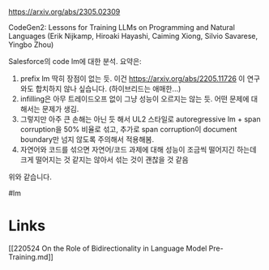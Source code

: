 https://arxiv.org/abs/2305.02309

CodeGen2: Lessons for Training LLMs on Programming and Natural Languages (Erik Nijkamp, Hiroaki Hayashi, Caiming Xiong, Silvio Savarese, Yingbo Zhou)

Salesforce의 code lm에 대한 분석. 요약은:

1. prefix lm 딱히 장점이 없는 듯. 이건 https://arxiv.org/abs/2205.11726 이 연구와도 합치하지 않나 싶습니다. (하이브리드는 애매한...)
2. infilling은 아무 트레이드오프 없이 그냥 성능이 오르지는 않는 듯. 어떤 문제에 대해서는 문제가 생김.
3. 그렇지만 아주 큰 손해는 아닌 듯 해서 UL2 스타일로 autoregressive lm + span corruption을 50% 비율로 섞고, 추가로 span corruption이 document boundary만 넘지 않도록 주의해서 적용해봄.
4. 자연어와 코드를 섞으면 자연어/코드 과제에 대해 성능이 조금씩 떨어지긴 하는데 크게 떨어지는 것 같지는 않아서 섞는 것이 괜찮을 것 같음

위와 같습니다.

#lm

# Links

[[220524 On the Role of Bidirectionality in Language Model Pre-Training.md]]